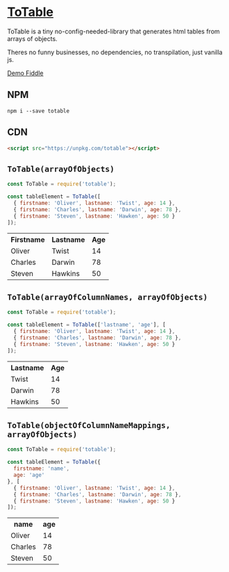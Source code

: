 # [ToTable](https://www.npmjs.com/package/totable)
ToTable is a tiny no-config-needed-library that generates html tables from arrays of objects.

Theres no funny businesses, no dependencies, no transpilation, just vanilla js.

[Demo Fiddle](https://jsfiddle.net/gh/get/library/pure/Olian04/ToTable/tree/master/demo)

## NPM
```
npm i --save totable
```

## CDN

```html
<script src="https://unpkg.com/totable"></script>
```

## `ToTable(arrayOfObjects)`
```js
const ToTable = require('totable');

const tableElement = ToTable([
  { firstname: 'Oliver', lastname: 'Twist', age: 14 },
  { firstname: 'Charles', lastname: 'Darwin', age: 78 },
  { firstname: 'Steven', lastname: 'Hawken', age: 50 }
]);
```
<table>
  <tr>
    <th>Firstname</th>
    <th>Lastname</th> 
    <th>Age</th>
  </tr>
  <tr>
    <td>Oliver</td>
    <td>Twist</td> 
    <td>14</td>
  </tr>
  <tr>
    <td>Charles</td>
    <td>Darwin</td> 
    <td>78</td>
  </tr>
  <tr>
    <td>Steven</td>
    <td>Hawkins</td> 
    <td>50</td>
  </tr>
</table>

## `ToTable(arrayOfColumnNames, arrayOfObjects)`
```js
const ToTable = require('totable');

const tableElement = ToTable(['lastname', 'age'], [
  { firstname: 'Oliver', lastname: 'Twist', age: 14 },
  { firstname: 'Charles', lastname: 'Darwin', age: 78 },
  { firstname: 'Steven', lastname: 'Hawken', age: 50 }
]);
```
<table>
  <tr>
    <th>Lastname</th> 
    <th>Age</th>
  </tr>
  <tr>
    <td>Twist</td> 
    <td>14</td>
  </tr>
  <tr>
    <td>Darwin</td> 
    <td>78</td>
  </tr>
  <tr>
    <td>Hawkins</td> 
    <td>50</td>
  </tr>
</table>


## `ToTable(objectOfColumnNameMappings, arrayOfObjects)`
```js
const ToTable = require('totable');

const tableElement = ToTable({
  firstname: 'name',
  age: 'age'
}, [
  { firstname: 'Oliver', lastname: 'Twist', age: 14 },
  { firstname: 'Charles', lastname: 'Darwin', age: 78 },
  { firstname: 'Steven', lastname: 'Hawken', age: 50 }
]);
```
<table>
  <tr>
    <th>name</th> 
    <th>age</th>
  </tr>
  <tr>
    <td>Oliver</td>
    <td>14</td>
  </tr>
  <tr>
    <td>Charles</td>
    <td>78</td>
  </tr>
  <tr>
    <td>Steven</td>
    <td>50</td>
  </tr>
</table>
